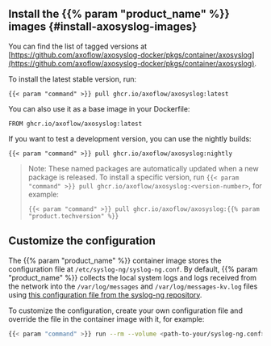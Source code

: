 ## Install the {{% param "product_name" %}} images {#install-axosyslog-images}
<!-- This file is under the copyright of Axoflow, and licensed under Apache License 2.0, except for using the Axoflow and AxoSyslog trademarks. -->

You can find the list of tagged versions at [https://github.com/axoflow/axosyslog-docker/pkgs/container/axosyslog](https://github.com/axoflow/axosyslog-docker/pkgs/container/axosyslog).

To install the latest stable version, run:

```shell
{{< param "command" >}} pull ghcr.io/axoflow/axosyslog:latest
```

You can also use it as a base image in your Dockerfile:

```shell
FROM ghcr.io/axoflow/axosyslog:latest
```

If you want to test a development version, you can use the nightly builds:

```shell
{{< param "command" >}} pull ghcr.io/axoflow/axosyslog:nightly
```

> Note: These named packages are automatically updated when a new package is released. To install a specific version, run `{{< param "command" >}} pull ghcr.io/axoflow/axosyslog:<version-number>`, for example:
>
> ```shell
> {{< param "command" >}} pull ghcr.io/axoflow/axosyslog:{{% param "product.techversion" %}}
> ```

## Customize the configuration

The {{% param "product_name" %}} container image stores the configuration file at `/etc/syslog-ng/syslog-ng.conf`. By default, {{% param "product_name" %}} collects the local system logs and logs received from the network into the `/var/log/messages` and `/var/log/messages-kv.log` files using [this configuration file from the syslog-ng repository](https://github.com/axoflow/axosyslog/blob/master/scl/syslog-ng.conf).

To customize the configuration, create your own configuration file and override the file in the container image with it, for example:

```bash
{{< param "command" >}} run --rm --volume <path-to-your/syslog-ng.conf>:/etc/syslog-ng/syslog-ng.conf ghcr.io/axoflow/axosyslog:latest
```
